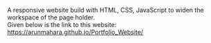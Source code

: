 A responsive website build with HTML, CSS, JavaScript to widen the workspace of the page holder.
<br>Given below is the link to this website:
<br>https://arunmahara.github.io/Portfolio_Website/
